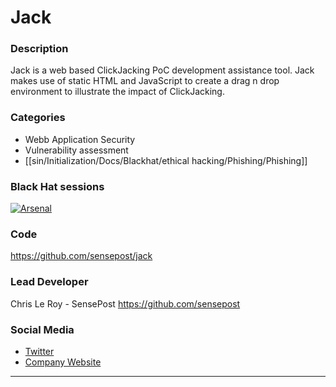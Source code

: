 # Jack

### Description
Jack is a web based ClickJacking PoC development assistance tool. 
Jack makes use of static HTML and JavaScript to create a drag n drop environment to illustrate the impact of ClickJacking.

### Categories
* Webb Application Security
* Vulnerability assessment
* [[sin/Initialization/Docs/Blackhat/ethical hacking/Phishing/Phishing]]

### Black Hat sessions
[![Arsenal](https://rawgit.com/toolswatch/badges/master/arsenal/europe/2015.svg)]( https://www.toolswatch.org/2015/10/black-hat-arsenal-europe-2015-line-up/)
 
### Code 
https://github.com/sensepost/jack

### Lead Developer
 Chris Le Roy - SensePost https://github.com/sensepost

### Social Media 
* [Twitter](https://twitter.com/brompwnie)
* [Company Website](https://sensepost.com/) 
----
